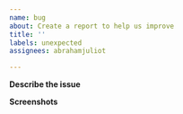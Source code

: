 ```yaml
---
name: bug
about: Create a report to help us improve
title: ''
labels: unexpected
assignees: abrahamjuliot

---
```


**Describe the issue**

**Screenshots**
